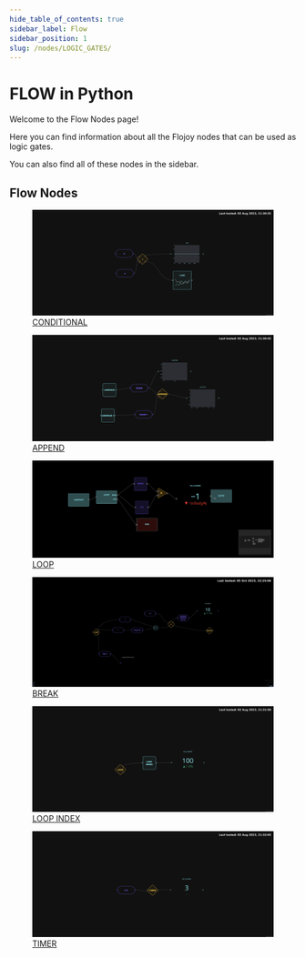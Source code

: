 ```yaml
---
hide_table_of_contents: true
sidebar_label: Flow
sidebar_position: 1
slug: /nodes/LOGIC_GATES/
---
```


# FLOW in Python

Welcome to the Flow Nodes page!

Here you can find information about all the Flojoy nodes that can be used as logic gates.

You can also find all of these nodes in the sidebar.

## Flow Nodes

<div className="flex flex-wrap" style={{ marginLeft: "-55px" }}>

<div className="p-4">
<a href="/nodes/LOGIC_GATES/CONDITIONALS/CONDITIONAL/">
<figure style={{ width: "200px", height: "200px", objectFit: "scale-down", marginRight: "15px" }}>
<img src="https://raw.githubusercontent.com/flojoy-ai/docs/main/docs/nodes/LOGIC_GATES/CONDITIONALS/CONDITIONAL/examples/EX1/output.jpeg" style={{ width: "200px", height: "200px", objectFit: "scale-down", marginRight: "15px" }} />
<figcaption>CONDITIONAL</figcaption>
</figure>
</a></div>

<div className="p-4">
<a href="/nodes/LOGIC_GATES/LOOPS/APPEND/">
<figure style={{ width: "200px", height: "200px", objectFit: "scale-down", marginRight: "15px" }}>
<img src="https://raw.githubusercontent.com/flojoy-ai/docs/main/docs/nodes/LOGIC_GATES/LOOPS/APPEND/examples/EX1/output.jpeg" style={{ width: "200px", height: "200px", objectFit: "scale-down", marginRight: "15px" }} />
<figcaption>APPEND</figcaption>
</figure>
</a></div>

<div className="p-4">
<a href="/nodes/LOGIC_GATES/LOOPS/LOOP/">
<figure style={{ width: "200px", height: "200px", objectFit: "scale-down", marginRight: "15px" }}>
<img src="https://raw.githubusercontent.com/flojoy-ai/docs/main/docs/nodes/LOGIC_GATES/LOOPS/LOOP/examples/EX1/output.jpeg" style={{ width: "200px", height: "200px", objectFit: "scale-down", marginRight: "15px" }} />
<figcaption>LOOP</figcaption>
</figure>
</a></div>

<div className="p-4">
<a href="/nodes/LOGIC_GATES/LOOP_TOOLS/BREAK/">
<figure style={{ width: "200px", height: "200px", objectFit: "scale-down", marginRight: "15px" }}>
<img src="https://raw.githubusercontent.com/flojoy-ai/docs/main/docs/nodes/LOGIC_GATES/LOOP_TOOLS/BREAK/examples/EX1/output.jpeg" style={{ width: "200px", height: "200px", objectFit: "scale-down", marginRight: "15px" }} />
<figcaption>BREAK</figcaption>
</figure>
</a></div>

<div className="p-4">
<a href="/nodes/LOGIC_GATES/LOOP_TOOLS/LOOP_INDEX/">
<figure style={{ width: "200px", height: "200px", objectFit: "scale-down", marginRight: "15px" }}>
<img src="https://raw.githubusercontent.com/flojoy-ai/docs/main/docs/nodes/LOGIC_GATES/LOOP_TOOLS/LOOP_INDEX/examples/EX1/output.jpeg" style={{ width: "200px", height: "200px", objectFit: "scale-down", marginRight: "15px" }} />
<figcaption>LOOP INDEX</figcaption>
</figure>
</a></div>

<div className="p-4">
<a href="/nodes/LOGIC_GATES/TIMERS/TIMER/">
<figure style={{ width: "200px", height: "200px", objectFit: "scale-down", marginRight: "15px" }}>
<img src="https://raw.githubusercontent.com/flojoy-ai/docs/main/docs/nodes/LOGIC_GATES/TIMERS/TIMER/examples/EX1/output.jpeg" style={{ width: "200px", height: "200px", objectFit: "scale-down", marginRight: "15px" }} />
<figcaption>TIMER</figcaption>
</figure>
</a></div>

</div>
